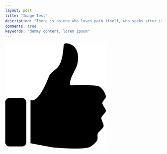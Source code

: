 ```yaml
---
layout: post
title: "Image Test"
description: "There is no one who loves pain itself, who seeks after it and wants to have it, simply because it is pain..."
comments: true
keywords: "dummy content, lorem ipsum"
---
```

![SCREENSHOT](./img/ThumbsUp.png)
